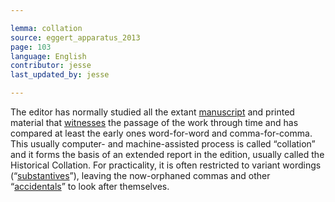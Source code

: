 ```yaml
---

lemma: collation
source: eggert_apparatus_2013
page: 103
language: English
contributor: jesse
last_updated_by: jesse

---
```

The editor has normally studied all the extant [manuscript](manuscript.html) and printed material that [witnesses](witness.html) the passage of the work through time and has compared at least the early ones word-for-word and comma-for-comma. This usually computer- and machine-assisted process is called “collation” and it forms the basis of an extended report in the edition, usually called the Historical Collation. For practicality, it is often restricted to variant wordings (“[substantives](substantive.html)”), leaving the now-orphaned commas and other “[accidentals](accidental.html)” to look after themselves.

